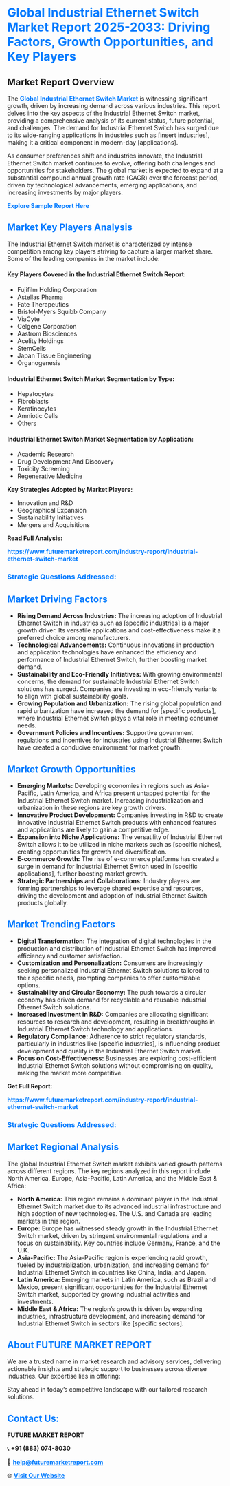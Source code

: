 <h1 style="color: #007BFF;">Global Industrial Ethernet Switch Market Report 2025-2033: Driving Factors, Growth Opportunities, and Key Players</h1>

<section id="overview">
<h2>Market Report Overview</h2>
<p>The <a href="https://www.futuremarketreport.com/industry-report/industrial-ethernet-switch-market" style="color: #007BFF; text-decoration: none;"><strong>Global Industrial Ethernet Switch Market</strong></a> is witnessing significant growth, driven by increasing demand across various industries. This report delves into the key aspects of the Industrial Ethernet Switch market, providing a comprehensive analysis of its current status, future potential, and challenges. The demand for Industrial Ethernet Switch has surged due to its wide-ranging applications in industries such as [insert industries], making it a critical component in modern-day [applications].</p>
<p>As consumer preferences shift and industries innovate, the Industrial Ethernet Switch market continues to evolve, offering both challenges and opportunities for stakeholders. The global market is expected to expand at a substantial compound annual growth rate (CAGR) over the forecast period, driven by technological advancements, emerging applications, and increasing investments by major players.</p>
</section>

<section id="overview">
<p><a href="https://www.futuremarketreport.com/request-sample/reportId=37592" style="color: #007BFF; text-decoration: none;"><strong>Explore Sample Report Here</strong></a></p>
</section>

<section id="key-players">
<h2 style="color: #007BFF;">Market Key Players Analysis</h2>
<p>The Industrial Ethernet Switch market is characterized by intense competition among key players striving to capture a larger market share. Some of the leading companies in the market include:</p>
<h4>Key Players Covered in the Industrial Ethernet Switch Report:</h4>
<ul><li>Fujifilm Holding Corporation</li><li>Astellas Pharma</li><li>Fate Therapeutics</li><li>Bristol-Myers Squibb Company</li><li>ViaCyte</li><li>Celgene Corporation</li><li>Aastrom Biosciences</li><li>Acelity Holdings</li><li>StemCells</li><li>Japan Tissue Engineering</li><li>Organogenesis</li></ul>
<h4>Industrial Ethernet Switch Market Segmentation by Type:</h4>
<ul><li>Hepatocytes</li><li>Fibroblasts</li><li>Keratinocytes</li><li>Amniotic Cells</li><li>Others</li></ul>

<h4>Industrial Ethernet Switch Market Segmentation by Application:</h4>
<ul><li>Academic Research</li><li>Drug Development And Discovery</li><li>Toxicity Screening</li><li>Regenerative Medicine</li></ul>
<p><strong>Key Strategies Adopted by Market Players:</strong></p>
<ul>
<li>Innovation and R&D</li>
<li>Geographical Expansion</li>
<li>Sustainability Initiatives</li>
<li>Mergers and Acquisitions</li>
</ul>
</section>

<section>
<p><strong>Read Full Analysis: </strong></p><a href="https://www.futuremarketreport.com/industry-report/industrial-ethernet-switch-market" style="color: #007BFF; text-decoration: none;"><strong>https://www.futuremarketreport.com/industry-report/industrial-ethernet-switch-market</strong></a>
<h3 style="color: #007BFF;">Strategic Questions Addressed:</h3>
</section>

<section id="driving-factors">
<h2 style="color: #007BFF;">Market Driving Factors</h2>
<ul>
<li><strong>Rising Demand Across Industries:</strong> The increasing adoption of Industrial Ethernet Switch in industries such as [specific industries] is a major growth driver. Its versatile applications and cost-effectiveness make it a preferred choice among manufacturers.</li>
<li><strong>Technological Advancements:</strong> Continuous innovations in production and application technologies have enhanced the efficiency and performance of Industrial Ethernet Switch, further boosting market demand.</li>
<li><strong>Sustainability and Eco-Friendly Initiatives:</strong> With growing environmental concerns, the demand for sustainable Industrial Ethernet Switch solutions has surged. Companies are investing in eco-friendly variants to align with global sustainability goals.</li>
<li><strong>Growing Population and Urbanization:</strong> The rising global population and rapid urbanization have increased the demand for [specific products], where Industrial Ethernet Switch plays a vital role in meeting consumer needs.</li>
<li><strong>Government Policies and Incentives:</strong> Supportive government regulations and incentives for industries using Industrial Ethernet Switch have created a conducive environment for market growth.</li>
</ul>
</section>

<section id="growth-opportunities">
<h2 style="color: #007BFF;">Market Growth Opportunities</h2>
<ul>
<li><strong>Emerging Markets:</strong> Developing economies in regions such as Asia-Pacific, Latin America, and Africa present untapped potential for the Industrial Ethernet Switch market. Increasing industrialization and urbanization in these regions are key growth drivers.</li>
<li><strong>Innovative Product Development:</strong> Companies investing in R&D to create innovative Industrial Ethernet Switch products with enhanced features and applications are likely to gain a competitive edge.</li>
<li><strong>Expansion into Niche Applications:</strong> The versatility of Industrial Ethernet Switch allows it to be utilized in niche markets such as [specific niches], creating opportunities for growth and diversification.</li>
<li><strong>E-commerce Growth:</strong> The rise of e-commerce platforms has created a surge in demand for Industrial Ethernet Switch used in [specific applications], further boosting market growth.</li>
<li><strong>Strategic Partnerships and Collaborations:</strong> Industry players are forming partnerships to leverage shared expertise and resources, driving the development and adoption of Industrial Ethernet Switch products globally.</li>
</ul>
</section>

<section id="trending-factors">
<h2 style="color: #007BFF;">Market Trending Factors</h2>
<ul>
<li><strong>Digital Transformation:</strong> The integration of digital technologies in the production and distribution of Industrial Ethernet Switch has improved efficiency and customer satisfaction.</li>
<li><strong>Customization and Personalization:</strong> Consumers are increasingly seeking personalized Industrial Ethernet Switch solutions tailored to their specific needs, prompting companies to offer customizable options.</li>
<li><strong>Sustainability and Circular Economy:</strong> The push towards a circular economy has driven demand for recyclable and reusable Industrial Ethernet Switch solutions.</li>
<li><strong>Increased Investment in R&D:</strong> Companies are allocating significant resources to research and development, resulting in breakthroughs in Industrial Ethernet Switch technology and applications.</li>
<li><strong>Regulatory Compliance:</strong> Adherence to strict regulatory standards, particularly in industries like [specific industries], is influencing product development and quality in the Industrial Ethernet Switch market.</li>
<li><strong>Focus on Cost-Effectiveness:</strong> Businesses are exploring cost-efficient Industrial Ethernet Switch solutions without compromising on quality, making the market more competitive.</li>
</ul>
</section>

<section>
<p><strong>Get Full Report: </strong></p><a href="https://www.futuremarketreport.com/industry-report/industrial-ethernet-switch-market" style="color: #007BFF; text-decoration: none;"><strong>https://www.futuremarketreport.com/industry-report/industrial-ethernet-switch-market</strong></a>
<h3 style="color: #007BFF;">Strategic Questions Addressed:</h3>
</section>


<section id="regional-analysis">
<h2 style="color: #007BFF;">Market Regional Analysis</h2>
<p>The global Industrial Ethernet Switch market exhibits varied growth patterns across different regions. The key regions analyzed in this report include North America, Europe, Asia-Pacific, Latin America, and the Middle East & Africa:</p>
<ul>
<li><strong>North America:</strong> This region remains a dominant player in the Industrial Ethernet Switch market due to its advanced industrial infrastructure and high adoption of new technologies. The U.S. and Canada are leading markets in this region.</li>
<li><strong>Europe:</strong> Europe has witnessed steady growth in the Industrial Ethernet Switch market, driven by stringent environmental regulations and a focus on sustainability. Key countries include Germany, France, and the U.K.</li>
<li><strong>Asia-Pacific:</strong> The Asia-Pacific region is experiencing rapid growth, fueled by industrialization, urbanization, and increasing demand for Industrial Ethernet Switch in countries like China, India, and Japan.</li>
<li><strong>Latin America:</strong> Emerging markets in Latin America, such as Brazil and Mexico, present significant opportunities for the Industrial Ethernet Switch market, supported by growing industrial activities and investments.</li>
<li><strong>Middle East & Africa:</strong> The region’s growth is driven by expanding industries, infrastructure development, and increasing demand for Industrial Ethernet Switch in sectors like [specific sectors].</li>
</ul>
</section>

<footer>
<h2 style="color: #007BFF;">About FUTURE MARKET REPORT</h2>
<p>We are a trusted name in market research and advisory services, delivering actionable insights and strategic support to businesses across diverse industries. Our expertise lies in offering:</p>

<p>Stay ahead in today’s competitive landscape with our tailored research solutions.</p>

<h2 style="color: #007BFF;">Contact Us:</h2>
<p><strong>FUTURE MARKET REPORT</strong></p>
<p>📞 <strong>+91 (883) 074-8030</strong></p>
<p>📧 <strong><a href="mailto:help@futuremarketreport.com" style="color: #007BFF;">help@futuremarketreport.com</a></strong></p>
<p>🌐 <strong><a href="https://www.futuremarketreport.com/" style="color: #007BFF;">Visit Our Website</a></strong></p>
</footer>